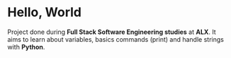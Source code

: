 # Hello, World
Project done during **Full Stack Software Engineering studies** at **ALX**. It aims to learn about variables, basics commands (print) and handle strings with **Python**.
